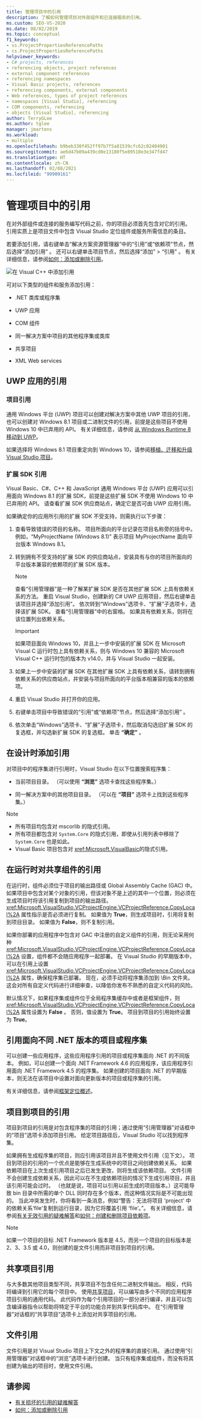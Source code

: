 ```yaml
---
title: 管理项目中的引用
description: 了解如何管理项目对外部组件和已连接服务的引用。
ms.custom: SEO-VS-2020
ms.date: 08/02/2019
ms.topic: conceptual
f1_keywords:
- vs.ProjectPropertiesReferencePaths
- cs.ProjectPropertiesReferencePaths
helpviewer_keywords:
- C# projects, references
- referencing objects, project references
- external component references
- referencing namespaces
- Visual Basic projects, references
- referencing components, external components
- Web references, types of project references
- namespaces [Visual Studio], referencing
- COM components, referencing
- objects [Visual Studio], referencing
author: TerryGLee
ms.author: tglee
manager: jmartens
ms.workload:
- multiple
ms.openlocfilehash: b9beb330f452ff97b7f5a81539cfc62c02404901
ms.sourcegitcommit: ae6d47b09a439cd0e13180f5e89510e3e347fd47
ms.translationtype: HT
ms.contentlocale: zh-CN
ms.lasthandoff: 02/08/2021
ms.locfileid: "99909161"
---
```

# <a name="manage-references-in-a-project"></a>管理项目中的引用

在对外部组件或连接的服务编写代码之前，你的项目必须首先包含对它的引用。 引用实质上是项目文件中包含 Visual Studio 定位组件或服务所需信息的条目。

若要添加引用，请右键单击“解决方案资源管理器”中的“引用”或“依赖项”节点，然后选择“添加引用”   。 还可以右键单击项目节点，然后选择“添加” > “引用” 。 有关详细信息，请参阅[如何：添加或删除引用](../ide/how-to-add-or-remove-references-by-using-the-reference-manager.md)。

![在 Visual C&#43;&#43; 中添加引用](../ide/media/vs2015_cpp_add_reference.png)

可对以下类型的组件和服务添加引用：

- .NET 类库或程序集

- UWP 应用

- COM 组件

- 同一解决方案中项目的其他程序集或类库

- 共享项目

- XML Web services

## <a name="uwp-app-references"></a>UWP 应用的引用

### <a name="project-references"></a>项目引用

通用 Windows 平台 (UWP) 项目可以创建对解决方案中其他 UWP 项目的引用，也可以创建对 Windows 8.1 项目或二进制文件的引用，前提是这些项目不使用 Windows 10 中已弃用的 API。 有关详细信息，请参阅 [从 Windows Runtime 8 移动到 UWP](/windows/uwp/porting/w8x-to-uwp-root)。

如果选择将 Windows 8.1 项目重定向到 Windows 10，请参阅[移植、迁移和升级 Visual Studio 项目](../porting/port-migrate-and-upgrade-visual-studio-projects.md)。

### <a name="extension-sdk-references"></a>扩展 SDK 引用

Visual Basic、C#、C++ 和 JavaScript 通用 Windows 平台 (UWP) 应用可以引用面向 Windows 8.1 的扩展 SDK，前提是这些扩展 SDK 不使用 Windows 10 中已弃用的 API。 请查看扩展 SDK 供应商站点，确定它是否可由 UWP 应用引用。

如果确定你的应用所引用的扩展 SDK 不受支持，则需执行以下步骤：

1. 查看导致错误的项目的名称。 项目所面向的平台记录在项目名称旁的括号中。 例如，“MyProjectName (Windows 8.1)”  表示项目 MyProjectName 面向平台版本 Windows 8.1。

1. 转到拥有不受支持的扩展 SDK 的供应商站点，安装具有与你的项目所面向的平台版本兼容的依赖项的扩展 SDK 版本。

    > [!NOTE]
    > 查看“引用管理器”是一种了解某扩展 SDK 是否在其他扩展 SDK 上具有依赖关系的方法。 重启 Visual Studio，创建新的 C# UWP 应用项目，然后右键单击该项目并选择“添加引用”。 依次转到“Windows”选项卡、“扩展”子选项卡，选择该扩展 SDK。 查看“引用管理器”中的右窗格。 如果具有依赖关系，则将在该位置列出依赖关系。

    > [!IMPORTANT]
    > 如果项目面向 Windows 10，并且上一步中安装的扩展 SDK 在 Microsoft Visual C 运行时包上具有依赖关系，则与 Windows 10 兼容的 Microsoft Visual C++ 运行时包的版本为 v14.0，并与 Visual Studio 一起安装。

1. 如果上一步中安装的扩展 SDK 在其他扩展 SDK 上具有依赖关系，请转到拥有依赖关系的供应商站点，并安装与项目所面向的平台版本相兼容的版本的依赖项。

1. 重启 Visual Studio 并打开你的应用。

1. 右键单击项目中导致错误的“引用”或“依赖项”节点，然后选择“添加引用”  。

1. 依次单击“Windows”选项卡、“扩展”子选项卡，然后取消勾选旧扩展 SDK 的复选框，并勾选新扩展 SDK 的复选框。 单击 **“确定”** 。

## <a name="add-a-reference-at-design-time"></a>在设计时添加引用

对项目中的程序集进行引用时，Visual Studio 在以下位置搜索程序集：

- 当前项目目录。 （可以使用 **“浏览”** 选项卡查找这些程序集。）

- 同一解决方案中的其他项目目录。 （可以在 **“项目”** 选项卡上找到这些程序集。）

> [!NOTE]
> - 所有项目均包含对 mscorlib 的隐式引用。
> - 所有项目都包含对 `System.Core` 的隐式引用，即使从引用列表中移除了 `System.Core` 也是如此。
> - Visual Basic 项目包含对 <xref:Microsoft.VisualBasic>的隐式引用。

## <a name="references-to-shared-components-at-run-time"></a>在运行时对共享组件的引用

在运行时，组件必须位于项目的输出路径或 Global Assembly Cache (GAC) 中。 如果项目中包含对某个对象的引用，但该对象不是上述的其中一个位置，则必须在生成项目时将该引用复制到项目的输出路径。 <xref:Microsoft.VisualStudio.VCProjectEngine.VCProjectReference.CopyLocal%2A> 属性指示是否必须进行复制。 如果值为 **True**，则生成项目时，引用将复制到项目目录。 如果值为 **False**，则不复制引用。

如果你部署的应用程序中包含对 GAC 中注册的自定义组件的引用，则无论采用何种 <xref:Microsoft.VisualStudio.VCProjectEngine.VCProjectReference.CopyLocal%2A> 设置，组件都不会随应用程序一起部署。 在 Visual Studio 的早期版本中，可以在引用上设置 <xref:Microsoft.VisualStudio.VCProjectEngine.VCProjectReference.CopyLocal%2A> 属性，确保程序集已部署。 现在，必须手动将程序集添加到 \Bin 文件夹。 这会对所有自定义代码进行详细审查，以降低你发布不熟悉的自定义代码的风险。

默认情况下，如果程序集或组件位于全局程序集缓存中或者是框架组件，则 <xref:Microsoft.VisualStudio.VCProjectEngine.VCProjectReference.CopyLocal%2A> 属性设置为 **False** 。 否则，值设置为 **True**。 项目到项目的引用始终设置为 **True**。

## <a name="reference-a-project-or-assembly-that-targets-a-different-version-of-net"></a>引用面向不同 .NET 版本的项目或程序集

可以创建一些应用程序，这些应用程序引用的项目或程序集面向 .NET 的不同版本。 例如，可以创建一个面向 .NET Framework 4.6 的应用程序，该应用程序引用面向 .NET Framework 4.5 的程序集。 如果创建的项目面向 .NET 的早期版本，则无法在该项目中设置对面向更新版本的项目或程序集的引用。

有关详细信息，请参阅[框架定位概述](../ide/visual-studio-multi-targeting-overview.md)。

## <a name="project-to-project-references"></a>项目到项目的引用

项目到项目的引用是对包含程序集的项目的引用；通过使用“引用管理器”对话框中的“项目”选项卡添加项目引用。 给定项目路径后，Visual Studio 可以找到程序集。

如果拥有生成程序集的项目，则应引用该项目并且不使用文件引用（见下文）。 项目到项目的引用的一个优点是能够在生成系统中的项目之间创建依赖关系。 如果依赖项目在上次生成引用项目之后已发生更改，则将生成该依赖项目。 文件引用不会创建生成依赖关系，因此可以在不生成依赖项目的情况下生成引用项目，并且该引用可能会过时。 （也就是说，项目可以引用以前生成的项目版本。）这可能导致 bin 目录中所需的单个 DLL 同时存在多个版本，而这种情况实际是不可能出现的。 当此冲突发生时，你将看到一条消息，例如“警告：无法将项目 ‘project’ 中的依赖关系‘file’复制到运行目录，因为它将覆盖引用 ‘file’。”。 有关详细信息，请参阅[有关无效引用的疑难解答](../ide/troubleshooting-broken-references.md)和[如何：创建和删除项目依赖项](../ide/how-to-create-and-remove-project-dependencies.md)。

> [!NOTE]
> 如果一个项目的目标 .NET Framework 版本是 4.5，而另一个项目的目标版本是 2、3、3.5 或 4.0，则创建的是文件引用而非项目到项目的引用。

## <a name="shared-project-references"></a>共享项目引用

与大多数其他项目类型不同，共享项目不包含任何二进制文件输出。 相反，代码将编译到引用它的每个项目中。 使用[共享项目](/xamarin/cross-platform/app-fundamentals/shared-projects?tabs=windows)，可以编写由多个不同的应用程序项目引用的通用代码。 此代码作为每个引用项目的一部分进行编译，并且可以包含编译器指令以帮助将特定于平台的功能合并到共享代码库中。 在“引用管理器”对话框的“共享项目”选项卡上添加对共享项目的引用。

## <a name="file-references"></a>文件引用

文件引用是对 Visual Studio 项目上下文之外的程序集的直接引用。 通过使用“引用管理器”对话框中的“浏览”选项卡进行创建。 当只有程序集或组件，而没有将其创建为输出的项目时，使用文件引用。

## <a name="see-also"></a>请参阅

- [有关损坏的引用的疑难解答](../ide/troubleshooting-broken-references.md)
- [如何：添加或删除引用](../ide/how-to-add-or-remove-references-by-using-the-reference-manager.md)
